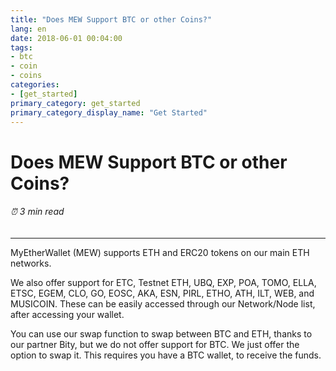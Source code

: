 ```yaml
---
title: "Does MEW Support BTC or other Coins?"
lang: en
date: 2018-06-01 00:04:00
tags:
- btc
- coin
- coins
categories:
- [get_started]
primary_category: get_started
primary_category_display_name: "Get Started"
---
```


# __Does MEW Support BTC or other Coins?__
###### ⏰ 3 min read
***

MyEtherWallet (MEW) supports ETH and ERC20 tokens on our main ETH networks. 

We also offer support for ETC, Testnet ETH, UBQ, EXP, POA, TOMO, ELLA, ETSC, EGEM, CLO, GO, EOSC, AKA, ESN, PIRL, ETHO, ATH, ILT, WEB, and MUSICOIN. These can be easily accessed through our Network/Node list, after accessing your wallet. 

You can use our swap function to swap between BTC and ETH, thanks to our partner Bity, but we do not offer support for BTC. We just offer the option to swap it. This requires you have a BTC wallet, to receive the funds. 
